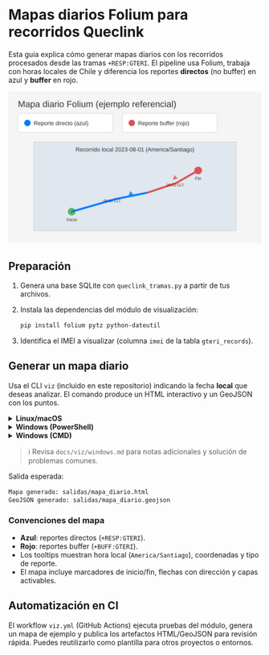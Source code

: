 # Mapas diarios Folium para recorridos Queclink

Esta guía explica cómo generar mapas diarios con los recorridos procesados desde las tramas
`+RESP:GTERI`. El pipeline usa Folium, trabaja con horas locales de Chile y diferencia los
reportes **directos** (no buffer) en azul y **buffer** en rojo.

![Mapa diario de ejemplo](./img/ejemplo.svg)

## Preparación

1. Genera una base SQLite con `queclink_tramas.py` a partir de tus archivos.
2. Instala las dependencias del módulo de visualización:

   ```bash
   pip install folium pytz python-dateutil
   ```

3. Identifica el IMEI a visualizar (columna `imei` de la tabla `gteri_records`).

## Generar un mapa diario

Usa el CLI `viz` (incluido en este repositorio) indicando la fecha **local** que deseas
analizar. El comando produce un HTML interactivo y un GeoJSON con los puntos.

<details>
<summary><strong>Linux/macOS</strong></summary>

```bash
python -m viz.cli \
  --db salida.db \
  --imei 864696060004173 \
  --date 2023-08-01 \
  --provider "CartoDB Positron" \
  --out salidas/mapa_diario
```

</details>

<details>
<summary><strong>Windows (PowerShell)</strong></summary>

```powershell
py -m viz.cli `
  --db salida.db `
  --imei 864696060004173 `
  --date 2023-08-01 `
  --provider "CartoDB Positron" `
  --out salidas/mapa_diario
```

</details>

<details>
<summary><strong>Windows (CMD)</strong></summary>

```cmd
py -m viz.cli ^
  --db salida.db ^
  --imei 864696060004173 ^
  --date 2023-08-01 ^
  --provider "CartoDB Positron" ^
  --out salidas/mapa_diario
```

</details>

> ℹ️ Revisa `docs/viz/windows.md` para notas adicionales y solución de problemas comunes.

Salida esperada:

```
Mapa generado: salidas/mapa_diario.html
GeoJSON generado: salidas/mapa_diario.geojson
```

### Convenciones del mapa

- **Azul**: reportes directos (`+RESP:GTERI`).
- **Rojo**: reportes buffer (`+BUFF:GTERI`).
- Los tooltips muestran hora local (`America/Santiago`), coordenadas y tipo de reporte.
- El mapa incluye marcadores de inicio/fin, flechas con dirección y capas activables.

## Automatización en CI

El workflow `viz.yml` (GitHub Actions) ejecuta pruebas del módulo, genera un mapa de ejemplo y
publica los artefactos HTML/GeoJSON para revisión rápida. Puedes reutilizarlo como plantilla para
otros proyectos o entornos.
